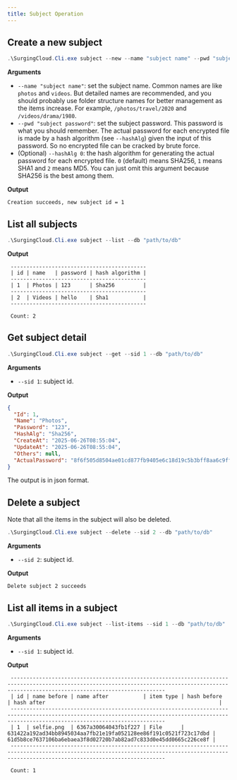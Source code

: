 ```yaml
---
title: Subject Operation
---
```



## Create a new subject

```powershell
.\SurgingCloud.Cli.exe subject --new --name "subject name" --pwd "subject password" --db "path/to/db"
```

**Arguments**

- `--name "subject name"`: set the subject name. Common names are like `photos` and `videos`. But detailed names are recommended, and you should probably use folder structure names for better management as the items increase. For example, `/photos/travel/2020` and `/videos/drama/1980`.
- `--pwd "subject password"`: set the subject password. This password is what you should remember. The actual password for each encrypted file is made by a hash algorithm (see `--hashAlg`) given the input of this password. So no encrypted file can be cracked by brute force.
- (Optional) `--hashAlg 0`: the hash algorithm for generating the actual password for each encrypted file. `0` (default) means SHA256, `1` means SHA1 and `2` means MD5. You can just omit this argument because SHA256 is the best among them.

**Output**

```
Creation succeeds, new subject id = 1
```

## List all subjects

```powershell
.\SurgingCloud.Cli.exe subject --list --db "path/to/db"
```

**Output**

```
 ------------------------------------------- 
 | id | name   | password | hash algorithm |
 -------------------------------------------
 | 1  | Photos | 123      | Sha256         |
 -------------------------------------------
 | 2  | Videos | hello    | Sha1           |
 -------------------------------------------

 Count: 2
```

## Get subject detail

```powershell
.\SurgingCloud.Cli.exe subject --get --sid 1 --db "path/to/db"
```

**Arguments**

- `--sid 1`: subject id.

**Output**

```json
{
  "Id": 1,
  "Name": "Photos",
  "Password": "123",
  "HashAlg": "Sha256",
  "CreateAt": "2025-06-26T08:55:04",
  "UpdateAt": "2025-06-26T08:55:04",
  "Others": null,
  "ActualPassword": "8f6f505d8504ae01cd877fb9405e6c18d19c5b3bff8aa6c9ff723300866930c6"
}
```

The output is in json format.

## Delete a subject

Note that all the items in the subject will also be deleted.

```powershell
.\SurgingCloud.Cli.exe subject --delete --sid 2 --db "path/to/db"
```

**Arguments**

- `--sid 2`: subject id.

**Output**

```
Delete subject 2 succeeds
```

## List all items in a subject

```powershell
.\SurgingCloud.Cli.exe subject --list-items --sid 1 --db "path/to/db"
```

**Arguments**

- `--sid 1`: subject id.

**Output**

```
 ---------------------------------------------------------------------------------------------------------------------------------------------------------------------------------------------
 | id | name before | name after           | item type | hash before                                                      | hash after                                                       |
 ---------------------------------------------------------------------------------------------------------------------------------------------------------------------------------------------
 | 1  | selfie.png  | 6367a30064043fb1f227 | File      | 631422a192ad34bb8945034aa7fb21e19fa052128ee86f191c0521f723c17dbd | 61d5b8ce7637106ba6ebaea3f8d02720b7ab82ad7c833d0e45dd0665c226ce8f |
 ---------------------------------------------------------------------------------------------------------------------------------------------------------------------------------------------

 Count: 1
```